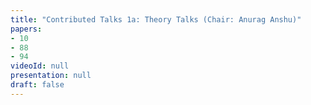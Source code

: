 ```yaml
---
title: "Contributed Talks 1a: Theory Talks (Chair: Anurag Anshu)"
papers:
- 10
- 88
- 94
videoId: null
presentation: null
draft: false
---
```

